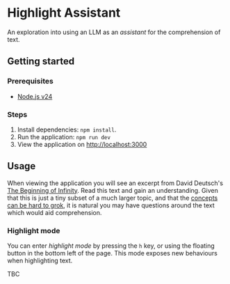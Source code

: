# Highlight Assistant

An exploration into using an LLM as an _assistant_ for the comprehension of text.

## Getting started

### Prerequisites

- [Node.js v24](https://nodejs.org/en/download)

### Steps

1. Install dependencies: `npm install`.
2. Run the application: `npm run dev`
3. View the application on [http://localhost:3000](http://localhost:3000)

## Usage

When viewing the application you will see an excerpt from David Deutsch's [The Beginning of Infinity](https://en.wikipedia.org/wiki/The_Beginning_of_Infinity). Read this text and gain an understanding. Given that this is just a tiny subset of a much larger topic, and that the [concepts can be hard to grok](https://stephenwhitt.wordpress.com/2011/12/03/the-beginning-of-infinity-chapter-eight/), it is natural you may have questions around the text which would aid comprehension.

### Highlight mode

You can enter _highlight mode_ by pressing the `h` key, or using the floating button in the bottom left of the page. This mode exposes new behaviours when highlighting text.

TBC